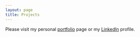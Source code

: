 ```yaml
---
layout: page
title: Projects
---
```

Please visit my personal [portfolio](http://www.larmor.com/portfolio/) page or my [LinkedIn](http://uk.linkedin.com/in/pierpaolociarravano/en) profile.

